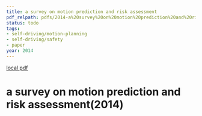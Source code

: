 ```yaml
---
title: a survey on motion prediction and risk assessment
pdf_relpath: pdfs/2014-a%20survey%20on%20motion%20prediction%20and%20risk%20assessment.pdf
status: todo
tags:
- self-driving/motion-planning
- self-driving/safety
- paper
year: 2014
---
```


[local pdf](../../../pdfs/2014-a%20survey%20on%20motion%20prediction%20and%20risk%20assessment.pdf)

# a survey on motion prediction and risk assessment(2014)
